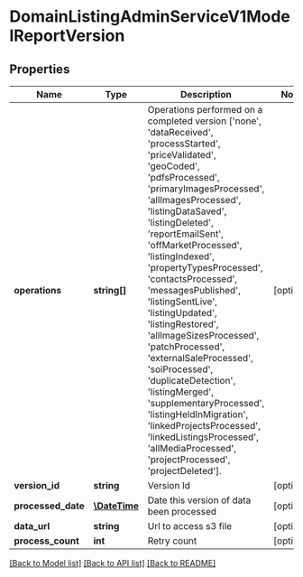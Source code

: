 # DomainListingAdminServiceV1ModelReportVersion

## Properties
Name | Type | Description | Notes
------------ | ------------- | ------------- | -------------
**operations** | **string[]** | Operations performed on a completed version [&#x27;none&#x27;, &#x27;dataReceived&#x27;, &#x27;processStarted&#x27;, &#x27;priceValidated&#x27;, &#x27;geoCoded&#x27;, &#x27;pdfsProcessed&#x27;, &#x27;primaryImagesProcessed&#x27;, &#x27;allImagesProcessed&#x27;, &#x27;listingDataSaved&#x27;, &#x27;listingDeleted&#x27;, &#x27;reportEmailSent&#x27;, &#x27;offMarketProcessed&#x27;, &#x27;listingIndexed&#x27;, &#x27;propertyTypesProcessed&#x27;, &#x27;contactsProcessed&#x27;, &#x27;messagesPublished&#x27;, &#x27;listingSentLive&#x27;, &#x27;listingUpdated&#x27;, &#x27;listingRestored&#x27;, &#x27;allImageSizesProcessed&#x27;, &#x27;patchProcessed&#x27;, &#x27;externalSaleProcessed&#x27;, &#x27;soiProcessed&#x27;, &#x27;duplicateDetection&#x27;, &#x27;listingMerged&#x27;, &#x27;supplementaryProcessed&#x27;, &#x27;listingHeldInMigration&#x27;, &#x27;linkedProjectsProcessed&#x27;, &#x27;linkedListingsProcessed&#x27;, &#x27;allMediaProcessed&#x27;, &#x27;projectProcessed&#x27;, &#x27;projectDeleted&#x27;]. | [optional] 
**version_id** | **string** | Version Id | [optional] 
**processed_date** | [**\DateTime**](\DateTime.md) | Date this version of data been processed | [optional] 
**data_url** | **string** | Url to access s3 file | [optional] 
**process_count** | **int** | Retry count | [optional] 

[[Back to Model list]](../../README.md#documentation-for-models) [[Back to API list]](../../README.md#documentation-for-api-endpoints) [[Back to README]](../../README.md)

